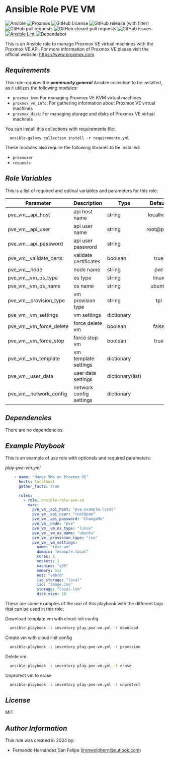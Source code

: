 # **Ansible Role PVE VM**

![Ansible](https://img.shields.io/badge/ansible-%231A1918.svg?style=flat&logo=ansible&logoColor=white)
![Proxmox](https://img.shields.io/badge/Proxmox-%23E57000?style=flat&logo=proxmox&logoColor=white)
![GitHub License](https://img.shields.io/github/license/ironwolphern/ansible-role-pve-vm)
![GitHub release (with filter)](https://img.shields.io/github/v/release/ironwolphern/ansible-role-pve-vm)
![GitHub pull requests](https://img.shields.io/github/issues-pr/ironwolphern/ansible-role-pve-vm)
![GitHub closed pull requests](https://img.shields.io/github/issues-pr-closed/ironwolphern/ansible-role-pve-vm)
![GitHub issues](https://img.shields.io/github/issues/ironwolphern/ansible-role-pve-vm)
[![Ansible Lint](https://github.com/ironwolphern/ansible-role-pve-vm/actions/workflows/ansible-lint.yml/badge.svg)](https://github.com/ironwolphern/ansible-role-pve-vm/actions/workflows/ansible-lint.yml)
![Dependabot](https://badgen.net/github/dependabot/ironwolphern/ansible-role-pve-vm)

This is an Ansible role to manage Proxmox VE virtual machines with the Proxmox VE API. For more information of Proxmox VE please visit the official website: https://www.proxmox.com

## *Requirements*

This role requires the ***community.general*** Ansible collection to be installed, as it utilizes the following modules:

- `proxmox_kvm`: For managing Proxmox VE KVM virtual machines
- `proxmox_vm_info`: For gathering information about Proxmox VE virtual machines
- `proxmox_disk`: For managing storage and disks of Proxmox VE virtual machines

You can install this collections with requirements file:
```shell
  ansible-galaxy collection install -r requirements.yml
```

These modules also require the following libraries to be installed:

- `proxmoxer`
- `requests`

## *Role Variables*

This is a list of required and optinal variables and parameters for this role:

| **Parameter** | **Description** | **Type** | **Default** | **Options** | **Required** |
|---------------|-----------------|----------|:-----------:|:-----------:|:------------:|
| pve_vm__api_host | api host name  | string | localhost |  | yes |
| pve_vm__api_user | api user name  | string | root@pam |  | yes |
| pve_vm__api_password | api user password  | string |  |  | yes |
| pve_vm__validate_certs | validate certificates  | boolean | true | true/false | no |
| pve_vm__node | node name  | string | pve |  | yes |
| pve_vm__vm_os_type | os type  | string | linux | linux/windows | yes |
| pve_vm__vm_os_name | os name  | string | ubuntu | ubuntu/debian/centos/fedora/archlinux/opensuse/alpine/flatcar | yes |
| pve_vm__provision_type | vm provision type  | string | tpl | tpl/iso | yes |
| pve_vm__vm_settings | vm settings  | dictionary |  |  | yes |
| pve_vm__vm_force_delete | force delete vm  | boolean | false | true/false | no |
| pve_vm__vm_force_stop | force stop vm  | boolean | true | true/false | no |
| pve_vm__vm_template | vm template settings | dictionary |  |  | yes |
| pve_vm__user_data | user data settings | dictionary(list) |  |  | no |
| pve_vm__network_config | network config settings | dictionary |  |  | no |

## *Dependencies*

There are no dependencies.

## *Example Playbook*

This is an example of use role with optionals and required parameters:

*play-pve-vm.yml*
```yaml
    - name: "Mange VMs on Proxmox VE"
      hosts: localhost
      gather_facts: true

      roles:
        - role: ansible-role-pve-vm
          vars:
            pve_vm__api_host: "pve.example.local"
            pve_vm__api_user: "root@pam"
            pve_vm__api_password: "ChangeMe"
            pve_vm__node: "pve"
            pve_vm__vm_os_type: "linux"
            pve_vm__vm_os_name: "ubuntu"
            pve_vm__provision_type: "iso"
            pve_vm__vm_settings:
              name: "test-vm"
              domain: "example.local"
              cores: 1
              sockets: 1
              machine: "q35"
              memory: 512
              net: "vmbr0"
              iso_storage: "local"
              iso: "image.iso"
              storage: "local-lvm"
              disk_size: 10
```

These are some examples of the use of this playbook with the different tags that can be used in this role:

Download template vm with cloud-init config
```bash
  ansible-playbook -i inventory play-pve-vm.yml -t download
```

Create vm with cloud-init config
```bash
  ansible-playbook -i inventory play-pve-vm.yml -t provision
```

Delete vm
```bash
  ansible-playbook -i inventory play-pve-vm.yml -t erase
```

Unprotect vm to erase
```bash
  ansible-playbook -i inventory play-pve-vm.yml -t unprotect
```

## *License*

MIT

## *Author Information*

This role was created in 2024 by:

- Fernando Hernández San Felipe (ironwolphern@outlook.com)
